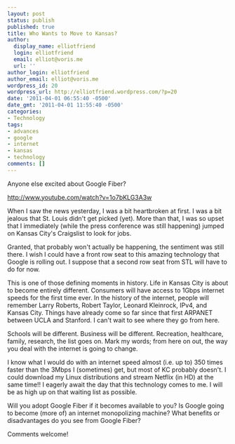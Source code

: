 ```yaml
---
layout: post
status: publish
published: true
title: Who Wants to Move to Kansas?
author:
  display_name: elliotfriend
  login: elliotfriend
  email: elliot@voris.me
  url: ''
author_login: elliotfriend
author_email: elliot@voris.me
wordpress_id: 20
wordpress_url: http://elliotfriend.wordpress.com/?p=20
date: '2011-04-01 06:55:40 -0500'
date_gmt: '2011-04-01 11:55:40 -0500'
categories:
- Technology
tags:
- advances
- google
- internet
- kansas
- technology
comments: []
---
```

Anyone else excited about Google Fiber?

http://www.youtube.com/watch?v=1o7bKLG3A3w

When I saw the news yesterday, I was a bit heartbroken at first. I was a bit
jealous that St. Louis didn't get picked (yet). More than that, I was so upset
that I immediately (while the press conference was still happening) jumped on
Kansas City's Craigslist to look for jobs.

Granted, that probably won't actually be happening, the sentiment was still there.
I wish I could have a front row seat to this amazing technology that Google is
rolling out. I suppose that a second row seat from STL will have to do for now.

This is one of those defining moments in history. Life in Kansas City is about
to become entirely different. Consumers will have access to 1Gbps internet speeds
for the first time ever. In the history of the internet, people will remember
Larry Roberts, Robert Taylor, Leonard Kleinrock, IPv4, and Kansas City. Things
have already come so far since that first ARPANET between UCLA and Stanford. I
can't wait to see where they go from here.

Schools will be different. Business will be different. Recreation, healthcare,
family, research, the list goes on. Mark my words; from here on out, the way you
deal with the internet is going to change.

I know what I would do with an internet speed almost (i.e. up to) 350 times faster
than the 3Mbps I (sometimes) get, but most of KC probably doesn't. I could
download my Linux distributions and stream Netflix (in HD) at the same time!! I
eagerly await the day that this technology comes to me. I will be as high up on
that waiting list as possible.

Will you adopt Google Fiber if it becomes available to you? Is Google going to
become (more of) an internet monopolizing machine? What benefits or disadvantages
do you see from Google Fiber?

Comments welcome!
